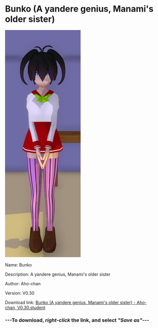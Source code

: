 # Bunko (A yandere genius, Manami's older sister)

<img src = "https://raw.githubusercontent.com/Arbiter1223/Daigaku-Gurashi-Custom-Students/master/Students/Files/Bunko%20(A%20yandere%20genius%2C%20Manami's%20older%20sister).png">

Name: Bunko

Description: A yandere genius, Manami's older sister

Author: Aho-chan

Version: V0.30

Download link: <a href="https://raw.githubusercontent.com/Arbiter1223/Daigaku-Gurashi-Custom-Students/master/Students/Files/Bunko%20(A%20yandere%20genius%2C%20Manami's%20older%20sister)%20-%20Aho-chan%2C%20V0.30.student">Bunko (A yandere genius, Manami's older sister) - Aho-chan, V0.30.student</a>

### ---**To download, _right-click_ the link, and select _"Save as"_**---
